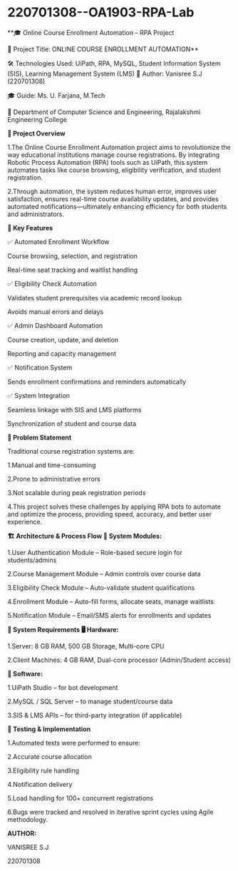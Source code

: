 # 220701308--OA1903-RPA-Lab

**🎓 Online Course Enrollment Automation – RPA Project

🔗 Project Title: ONLINE COURSE ENROLLMENT AUTOMATION**


🛠️ Technologies Used: UiPath, RPA, MySQL, Student Information System (SIS), Learning Management System (LMS)
👤 Author: Vanisree S.J (220701308)

🎓 Guide: Ms. U. Farjana, M.Tech

📍 Department of Computer Science and Engineering, Rajalakshmi Engineering College

**📌 Project Overview**

1.The Online Course Enrollment Automation project aims to revolutionize the way educational institutions manage course registrations. By integrating Robotic Process Automation (RPA) tools such as UiPath, this system automates tasks like course browsing, eligibility verification, and student registration.

2.Through automation, the system reduces human error, improves user satisfaction, ensures real-time course availability updates, and provides automated notifications—ultimately enhancing efficiency for both students and administrators.


**🎯 Key Features**

✅ Automated Enrollment Workflow

Course browsing, selection, and registration

Real-time seat tracking and waitlist handling

✅ Eligibility Check Automation

Validates student prerequisites via academic record lookup

Avoids manual errors and delays

✅ Admin Dashboard Automation

Course creation, update, and deletion

Reporting and capacity management

✅ Notification System

Sends enrollment confirmations and reminders automatically

✅ System Integration

Seamless linkage with SIS and LMS platforms

Synchronization of student and course data


**🧠 Problem Statement**

Traditional course registration systems are:

1.Manual and time-consuming

2.Prone to administrative errors

3.Not scalable during peak registration periods

4.This project solves these challenges by applying RPA bots to automate and optimize the process, providing speed, accuracy, and better user experience.


**🏗️ Architecture & Process Flow
🔄 System Modules:**

1.User Authentication Module – Role-based secure login for students/admins

2.Course Management Module – Admin controls over course data

3.Eligibility Check Module – Auto-validate student qualifications

4.Enrollment Module – Auto-fill forms, allocate seats, manage waitlists

5.Notification Module – Email/SMS alerts for enrollments and updates



**🔧 System Requirements
🖥️ Hardware:**


1.Server: 8 GB RAM, 500 GB Storage, Multi-core CPU

2.Client Machines: 4 GB RAM, Dual-core processor (Admin/Student access)


**💾 Software:**

1.UiPath Studio – for bot development

2.MySQL / SQL Server – to manage student/course data

3.SIS & LMS APIs – for third-party integration (if applicable)


**🧪 Testing & Implementation**

1.Automated tests were performed to ensure:

2.Accurate course allocation

3.Eligibility rule handling

4.Notification delivery

5.Load handling for 100+ concurrent registrations

6.Bugs were tracked and resolved in iterative sprint cycles using Agile methodology.


**AUTHOR:**

VANISREE S.J

220701308
